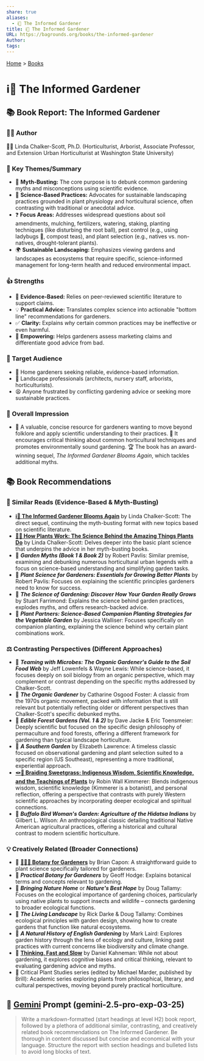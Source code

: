 ```yaml
---
share: true
aliases:
  - ℹ️🌱 The Informed Gardener
title: ℹ️🌱 The Informed Gardener
URL: https://bagrounds.org/books/the-informed-gardener
Author: 
tags: 
---
```

[Home](../index.md) > [Books](./index.md)  
# ℹ️🌱 The Informed Gardener  
  
## 📚 Book Report: The Informed Gardener  
  
### 🧑‍🏫 Author  
🧑‍🏫 Linda Chalker-Scott, Ph.D. (Horticulturist, Arborist, Associate Professor, and Extension Urban Horticulturist at Washington State University)  
  
### 🔑 Key Themes/Summary  
* 🌱 **Myth-Busting:** The core purpose is to debunk common gardening myths and misconceptions using scientific evidence.  
* 🧪 **Science-Based Practices:** Advocates for sustainable landscaping practices grounded in plant physiology and horticultural science, often contrasting with traditional or anecdotal advice.  
* ❓ **Focus Areas:** Addresses widespread questions about soil amendments, mulching, fertilizers, watering, staking, planting techniques (like disturbing the root ball), pest control (e.g., using ladybugs 🐞, compost teas), and plant selection (e.g., natives vs. non-natives, drought-tolerant plants).  
* 🌍 **Sustainable Landscaping:** Emphasizes viewing gardens and landscapes as ecosystems that require specific, science-informed management for long-term health and reduced environmental impact.  
  
### 👍 Strengths  
* 🔬 **Evidence-Based:** Relies on peer-reviewed scientific literature to support claims.  
* 💡 **Practical Advice:** Translates complex science into actionable "bottom line" recommendations for gardeners.  
* ✅ **Clarity:** Explains *why* certain common practices may be ineffective or even harmful.  
* 💪 **Empowering:** Helps gardeners assess marketing claims and differentiate good advice from bad.  
  
### 🎯 Target Audience  
* 🏡 Home gardeners seeking reliable, evidence-based information.  
* 🌳 Landscape professionals (architects, nursery staff, arborists, horticulturists).  
* 😫 Anyone frustrated by conflicting gardening advice or seeking more sustainable practices.  
  
### 🌟 Overall Impression  
* 🌱 A valuable, concise resource for gardeners wanting to move beyond folklore and apply scientific understanding to their practices. 🧐 It encourages critical thinking about common horticultural techniques and promotes environmentally sound gardening. 🏆 The book has an award-winning sequel, *The Informed Gardener Blooms Again*, which tackles additional myths.  
  
## 📚 Book Recommendations  
  
### 📖 Similar Reads (Evidence-Based & Myth-Busting)  
* **[ℹ️🌻 The Informed Gardener Blooms Again](./the-informed-gardener-blooms-again.md)** by Linda Chalker-Scott: The direct sequel, continuing the myth-busting format with new topics based on scientific literature.  
* **[🌿🔬 How Plants Work: The Science Behind the Amazing Things Plants Do](./how-plants-work.md)** by Linda Chalker-Scott: Delves deeper into the basic plant science that underpins the advice in her myth-busting books.  
* 🌱 **_Garden Myths (Book 1 & Book 2)_** by Robert Pavlis: Similar premise, examining and debunking numerous horticultural urban legends with a focus on science-based understanding and simplifying garden tasks.  
* 🌱 **_Plant Science for Gardeners: Essentials for Growing Better Plants_** by Robert Pavlis: Focuses on explaining the scientific principles gardeners need to know for success.  
* 🌱 **_The Science of Gardening: Discover How Your Garden Really Grows_** by Stuart Farrimond: Explains the science behind garden practices, explodes myths, and offers research-backed advice.  
* 🌱 **_Plant Partners: Science-Based Companion Planting Strategies for the Vegetable Garden_** by Jessica Walliser: Focuses specifically on companion planting, explaining the science behind why certain plant combinations work.  
  
### ⚖️ Contrasting Perspectives (Different Approaches)  
* 🌱 **_Teaming with Microbes: The Organic Gardener's Guide to the Soil Food Web_** by Jeff Lowenfels & Wayne Lewis: While science-based, it focuses deeply on soil biology from an organic perspective, which may complement or contrast depending on the specific myths addressed by Chalker-Scott.  
* 🌱 **_The Organic Gardener_** by Catharine Osgood Foster: A classic from the 1970s organic movement, packed with information that is still relevant but potentially reflecting older or different perspectives than Chalker-Scott's specific debunked myths.  
* 🌱 **_Edible Forest Gardens (Vol. 1 & 2)_** by Dave Jacke & Eric Toensmeier: Deeply scientific but focused on the specific design philosophy of permaculture and food forests, offering a different framework for gardening than typical landscape horticulture.  
* 🌱 **_A Southern Garden_** by Elizabeth Lawrence: A timeless classic focused on observational gardening and plant selection suited to a specific region (US Southeast), representing a more traditional, experiential approach.  
* **[🪢🌾 Braiding Sweetgrass: Indigenous Wisdom, Scientific Knowledge, and the Teachings of Plants](./braiding-sweetgrass.md)** by Robin Wall Kimmerer: Blends indigenous wisdom, scientific knowledge (Kimmerer is a botanist), and personal reflection, offering a perspective that contrasts with purely Western scientific approaches by incorporating deeper ecological and spiritual connections.  
* 🌱 **_Buffalo Bird Woman's Garden: Agriculture of the Hidatsa Indians_** by Gilbert L. Wilson: An anthropological classic detailing traditional Native American agricultural practices, offering a historical and cultural contrast to modern scientific horticulture.  
  
### 💡 Creatively Related (Broader Connections)  
* 🌱 **[🌿🧑‍🌾 Botany for Gardeners](./botany-for-gardeners.md)** by Brian Capon: A straightforward guide to plant science specifically tailored for gardeners.  
* 🌱 **_Practical Botany for Gardeners_** by Geoff Hodge: Explains botanical terms and concepts relevant to gardening.  
* 🌱 **_Bringing Nature Home_** or **_Nature's Best Hope_** by Doug Tallamy: Focuses on the ecological importance of gardening choices, particularly using native plants to support insects and wildlife – connects gardening to broader ecological functions.  
* 🌱 **_The Living Landscape_** by Rick Darke & Doug Tallamy: Combines ecological principles with garden design, showing how to create gardens that function like natural ecosystems.  
* 🌱 **_A Natural History of English Gardening_** by Mark Laird: Explores garden history through the lens of ecology and culture, linking past practices with current concerns like biodiversity and climate change.  
* 🧠 **[Thinking, Fast and Slow](./thinking-fast-and-slow.md)** by Daniel Kahneman: While not about gardening, it explores cognitive biases and critical thinking, relevant to evaluating gardening advice and myths.  
* 🌱 Critical Plant Studies series (edited by Michael Marder, published by Brill): Academic series exploring plants from philosophical, literary, and cultural perspectives, moving beyond purely practical horticulture.  
  
## 💬 [Gemini](../software/gemini.md) Prompt (gemini-2.5-pro-exp-03-25)  
> Write a markdown-formatted (start headings at level H2) book report, followed by a plethora of additional similar, contrasting, and creatively related book recommendations on The Informed Gardener. Be thorough in content discussed but concise and economical with your language. Structure the report with section headings and bulleted lists to avoid long blocks of text.